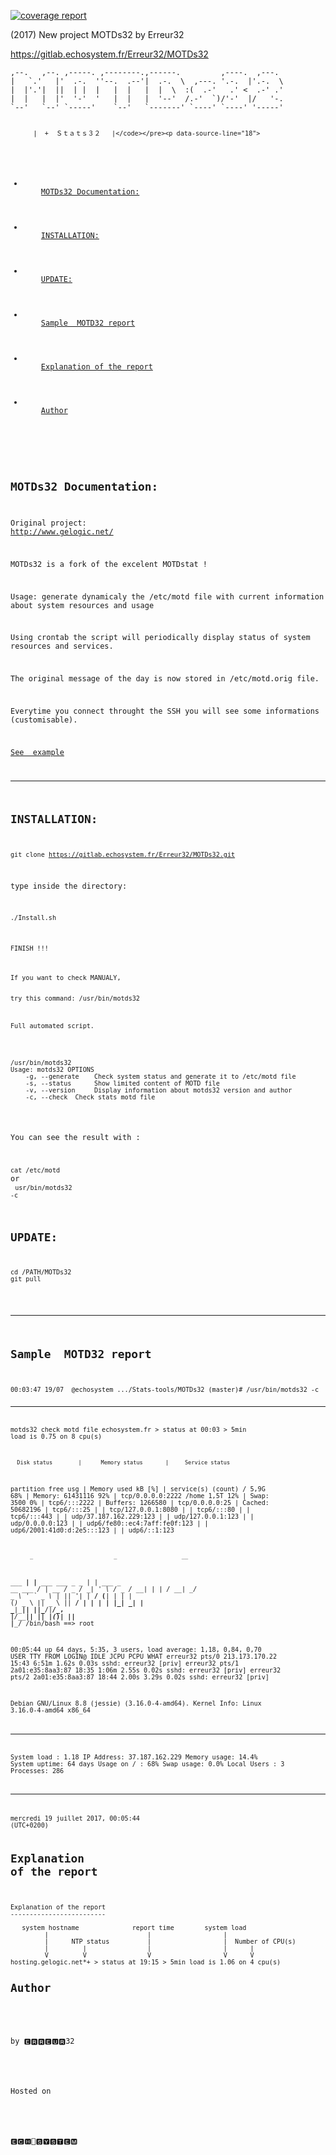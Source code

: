<article><p data-source-line="2"><a href="https://gitlab.echosystem.fr/Erreur32/MOTDs32/commits/master"><img src="https://gitlab.echosystem.fr/Erreur32/MOTDs32/badges/master/coverage.svg" alt="coverage report"></a></p>
<p data-source-line="6">(2017) New project MOTDs32 by Erreur32</p>
<p data-source-line="8"><a href="https://gitlab.echosystem.fr/Erreur32/MOTDs32">https://gitlab.echosystem.fr/Erreur32/MOTDs32</a></p>
<pre data-source-line="10"><code class="hljs">,--.   ,--. ,-----. ,--------.,------.         ,----.  ,---.
|   `.'   |'  .-.  ''--.  .--'|  .-.  \  ,---. '.-.  |'.-.  \
|  |'.'|  ||  | |  |   |  |   |  |  \  :(  .-'   .' &lt;  .-' .'
|  |   |  |'  '-'  '   |  |   |  '--'  /.-'  `)/'-'  |/   '-.
`--'   `--' `-----'    `--'   `-------' `----' `----' '-----'

          |  +	Ｓｔａｔｓ３２   |</code></pre><p data-source-line="18">
</p><ul class="toc">
  <li>
    <a href="#motds32-documentation">MOTDs32 Documentation:</a>
  </li>
  <li>
    <a href="#installation">INSTALLATION:</a>
  </li>
  <li>
    <a href="#update">UPDATE:</a>
  </li>
  <li>
    <a href="#sample-motd32-report">Sample  MOTD32 report</a>
  </li>
  <li>
    <a href="#explanation-of-the-report">Explanation of the report</a>
  </li>
  <li>
    <a href="#author">Author</a>
  </li>
</ul>
<p></p>
<h2 id="motds32-documentation" data-source-line="20"><a class="anchor" href="#motds32-documentation"><span class="octicon octicon-link"></span></a>MOTDs32 Documentation:</h2>
<p data-source-line="23">Original project:
<a href="http://www.gelogic.net/">http://www.gelogic.net/</a></p>
<p data-source-line="26">MOTDs32 is a fork of the excelent MOTDstat !</p>
<p data-source-line="28">Usage: generate dynamicaly the /etc/motd file with current information about system resources and usage</p>
<p data-source-line="30">Using crontab the script will periodically display status of system resources and services.</p>
<p data-source-line="32">The original message of the day is now stored in /etc/motd.orig file.</p>
<p data-source-line="34">Everytime you connect throught the SSH you will see some informations (customisable).</p>
<p data-source-line="37"><a href="https://gitlab.echosystem.fr/Erreur32/MOTDs32/blob/master/README.md#sample-motd32-report">See  example</a></p>
<hr>
<h2 id="installation" data-source-line="44"><a class="anchor" href="#installation"><span class="octicon octicon-link"></span></a>INSTALLATION:</h2>
<p data-source-line="46"><code class="hljs">git clone <a href="https://gitlab.echosystem.fr/Erreur32/MOTDs32.git">https://gitlab.echosystem.fr/Erreur32/MOTDs32.git</a></code></p>
<p data-source-line="48">type inside the directory:</p>
<pre data-source-line="50"><code class="hljs">./Install.sh</code></pre>
<pre data-source-line="50"><code class="hljs">FINISH !!!</code></pre>
<code> 
If you want to check MANUALY,

try this command: /usr/bin/motds32

Full automated script.
</code>
<pre data-source-line="50"><code class="hljs">  
/usr/bin/motds32
Usage: motds32 OPTIONS
    -g, --generate    Check system status and generate it to /etc/motd file
    -s, --status      Show limited content of MOTD file
    -v, --version     Display information about motds32 version and author
    -c, --check  Check stats motd file
</code></pre>

You can see the result with :

<code>cat /etc/motd</code> 
<br>or
<br>
<code>usr/bin/motds32 -c</code>

<h2 id="update" data-source-line="52"><a class="anchor" href="#update"><span class="octicon octicon-link"></span></a>UPDATE:</h2>
<pre data-source-line="55"><code class="hljs">cd /PATH/MOTDs32
git pull</code></pre>


 
<hr>
<h2 id="sample-motd32-report" data-source-line="74"><a class="anchor" href="#sample-motd32-report"><span class="octicon octicon-link"></span></a>Sample  MOTD32 report</h2>
<pre data-source-line="77"><code class="hljs">00:03:47 19/07  @echosystem .../Stats-tools/MOTDs32 (master)# /usr/bin/motds32 -c
 
--------------------------------------------------

motds32 check motd file
        echosystem.fr  &gt; status at 00:03 &gt; 5min load is 0.75 on 8 cpu(s)

      Disk status        |      Memory status       |     Service status
partition      free  usg | Memory      used kB  [%] | service(s)        (count)
/              5,9G  68% | Memory:    61431116  92% | tcp/0.0.0.0:2222
/home          1,5T  12% | Swap:          3500   0% | tcp6/:::2222
                         | Buffers:    1266580      | tcp/0.0.0.0:25
                         | Cached:    50682196      | tcp6/:::25
                         |                          | tcp/127.0.0.1:8080
                         |                          | tcp6/:::80
                         |                          | tcp6/:::443
                         |                          | udp/37.187.162.229:123
                         |                          | udp/127.0.0.1:123
                         |                          | udp/0.0.0.0:123
                         |                          | udp6/fe80::ec4:7aff:fe0f:123
                         |                          | udp6/2001:41d0:d:2e5:::123
                         |                          | udp6/::1:123

          _                         _                    __
  ___  ___| |__   ___  ___ _   _ ___| |_ ___ _ __ ___    / _|_ __
 / _ \/ __| '_ \ / _ \/ __| | | / __| __/ _ \ '_ ` _ \  | |_| '__|
|  __/ (__| | | | (_) \__ \ |_| \__ \ ||  __/ | | | | |_|  _| |
 \___|\___|_| |_|\___/|___/\__, |___/\__\___|_| |_| |_(_)_| |_|
                           |___/
/bin/bash ==&gt; root

 00:05:44 up 64 days,  5:35,  3 users,  load average: 1,18, 0,84, 0,70
USER     TTY      FROM             LOGIN@   IDLE   JCPU   PCPU WHAT
erreur32 pts/0    213.173.170.22   15:43    6:51m  1.62s  0.03s sshd: erreur32 [priv]
erreur32 pts/1    2a01:e35:8aa3:87 18:35    1:06m  2.55s  0.02s sshd: erreur32 [priv]
erreur32 pts/2    2a01:e35:8aa3:87 18:44    2.00s  3.29s  0.02s sshd: erreur32 [priv]

Debian GNU/Linux 8.8 (jessie) (3.16.0-4-amd64).
Kernel Info:    Linux 3.16.0-4-amd64 x86_64

-----------     ---     ------------    ----------
System load :   1.18    IP Address:     37.187.162.229
Memory usage:   14.4%   System uptime:  64 days
Usage on /  :   68%     Swap usage:     0.0%
Local Users :   3       Processes:      286
-----------     ---     ------------    ----------

  mercredi 19 juillet 2017, 00:05:44 (UTC+0200)</code></pre><h2 id="explanation-of-the-report" data-source-line="127"><a class="anchor" href="#explanation-of-the-report"><span class="octicon octicon-link"></span></a>Explanation of the report</h2>
<pre data-source-line="129"><code class="hljs">Explanation of the report
-------------------------

   system hostname              report time        system load
         |                          |                   |
         |      NTP status          |                   |  Number of CPU(s)
         |         |                |                   |      |
         V         V                V                   V      V                  
hosting.gelogic.net*+ &gt; status at 19:15 &gt; 5min load is 1.06 on 4 cpu(s)</code></pre><h2 id="author" data-source-line="144"><a class="anchor" href="#author"><span class="octicon octicon-link"></span></a>Author</h2>
<div class="success" data-source-line="146">
<p>by 🅴🆁🆁🅴🆄🆁32</p>
</div>
<div class="warning" data-source-line="152">
<p>Hosted on</p>
</div>
<div class="info" data-source-line="158">
<p>🅴🅲🅷🔵🆂🆈🆂🆃🅴🅼</p>
</div>
</article>